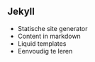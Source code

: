 ##  Jekyll

* Statische site generator
* Content in markdown
* Liquid templates
* Eenvoudig te leren
